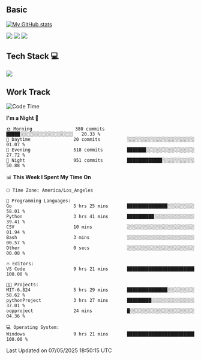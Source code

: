 ## Basic
 
[![My GitHub stats](https://github-readme-stats.vercel.app/api?username=Zzhihon&show_icons=true&theme=purple)](https://github.com/Zzhihon)
 
 [![](https://img.shields.io/badge/website-4493f8?style=for-the-badge&logo=About.me&logoColor=purple)](https://tatakal.com/)
 [![](https://img.shields.io/badge/RSS-4493f8?style=for-the-badge&logo=rss&logoColor=purple)](https://tatakal.com/feed/)
 [![](https://img.shields.io/badge/Email-4493f8?style=for-the-badge&logo=gmail&logoColor=purple)](mailto:bt1q@tatakal.com)

## Tech Stack 💻

<a href="https://skillicons.dev">
  <img src="https://skillicons.dev/icons?i=py,html,css,javascript,bash,java,vue,go,nodejs,cpp" />
</a>

</br>

## Work Track

<!--START_SECTION:waka-->
![Code Time](http://img.shields.io/badge/Code%20Time-249%20hrs%206%20mins-blue)

**I'm a Night 🦉** 

```text
🌞 Morning                380 commits         █████░░░░░░░░░░░░░░░░░░░░   20.33 % 
🌆 Daytime                20 commits          ░░░░░░░░░░░░░░░░░░░░░░░░░   01.07 % 
🌃 Evening                518 commits         ███████░░░░░░░░░░░░░░░░░░   27.72 % 
🌙 Night                  951 commits         █████████████░░░░░░░░░░░░   50.88 % 
```


📊 **This Week I Spent My Time On** 

```text
🕑︎ Time Zone: America/Los_Angeles

💬 Programming Languages: 
Go                       5 hrs 25 mins       ███████████████░░░░░░░░░░   58.01 % 
Python                   3 hrs 41 mins       ██████████░░░░░░░░░░░░░░░   39.41 % 
CSV                      10 mins             ░░░░░░░░░░░░░░░░░░░░░░░░░   01.94 % 
Bash                     3 mins              ░░░░░░░░░░░░░░░░░░░░░░░░░   00.57 % 
Other                    0 secs              ░░░░░░░░░░░░░░░░░░░░░░░░░   00.08 % 

🔥 Editors: 
VS Code                  9 hrs 21 mins       █████████████████████████   100.00 % 

🐱‍💻 Projects: 
MIT-6.824                5 hrs 29 mins       ███████████████░░░░░░░░░░   58.62 % 
pythonProject            3 hrs 27 mins       █████████░░░░░░░░░░░░░░░░   37.01 % 
oopproject               24 mins             █░░░░░░░░░░░░░░░░░░░░░░░░   04.36 % 

💻 Operating System: 
Windows                  9 hrs 21 mins       █████████████████████████   100.00 % 
```


 Last Updated on 07/05/2025 18:50:15 UTC
<!--END_SECTION:waka-->
